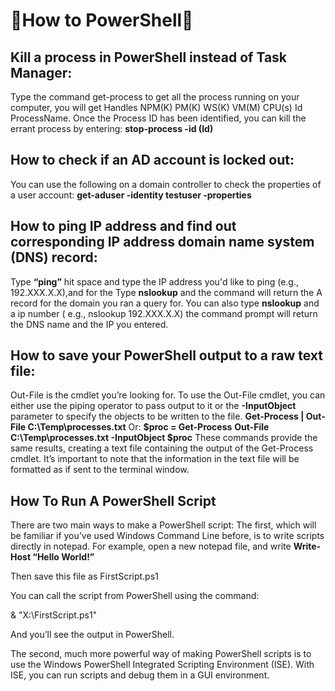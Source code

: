 # 📃How to PowerShell📃

## Kill a process in PowerShell instead of Task Manager: 
Type the command get-process to get all the process running on your computer, you will get Handles NPM(K) PM(K) WS(K) VM(M) CPU(s) Id ProcessName. Once the Process ID has been identified, you can kill the errant process by entering:             **stop-process -id (Id)**

## How to check if an AD account is locked out:
You can use the following on a domain controller to check the properties of a user account:    **get-aduser -identity testuser -properties**

## How to ping IP address and find out corresponding IP address domain name system (DNS) record:
Type **“ping”** hit space and type the IP address you'd like to ping (e.g., 192.XXX.X.X),and for the Type **nslookup** and the command will return the A record for the domain you ran a query for. You can also type **nslookup** and a ip number ( e.g., nslookup 192.XXX.X.X) the command prompt will return the DNS name and the IP you entered.

## How to save your PowerShell output to a raw text file:
Out-File is the cmdlet you’re looking for.
To use the Out-File cmdlet, you can either use the piping operator to pass output to it or the **-InputObject** parameter to specify the objects to be written to the file.
**Get-Process | Out-File C:\Temp\processes.txt**
Or:
**$proc = Get-Process**
**Out-File C:\Temp\processes.txt -InputObject $proc**
These commands provide the same results, creating a text file containing the output of the Get-Process cmdlet. It’s important to note that the information in the text file will be formatted as if sent to the terminal window.





## How To Run A PowerShell Script
There are two main ways to make a PowerShell script:
The first, which will be familiar if you’ve used Windows Command Line before, is to write scripts directly in notepad. For example, open a new notepad file, and write 
**Write-Host “Hello World!”**

Then save this file as FirstScript.ps1

You can call the script from PowerShell using the command:

& "X:\FirstScript.ps1"

And you’ll see the output in PowerShell.

The second, much more powerful way of making PowerShell scripts is to use the Windows PowerShell Integrated Scripting Environment (ISE). With ISE, you can run scripts and debug them in a GUI environment. 
